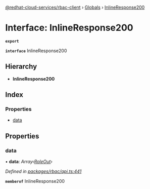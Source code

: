 [@redhat-cloud-services/rbac-client](../README.md) › [Globals](../globals.md) › [InlineResponse200](inlineresponse200.md)

# Interface: InlineResponse200

**`export`** 

**`interface`** InlineResponse200

## Hierarchy

* **InlineResponse200**

## Index

### Properties

* [data](inlineresponse200.md#data)

## Properties

###  data

• **data**: *Array‹[RoleOut](roleout.md)›*

*Defined in [packages/rbac/api.ts:441](https://github.com/leSamo/javascript-clients/blob/master/packages/rbac/api.ts#L441)*

**`memberof`** InlineResponse200
